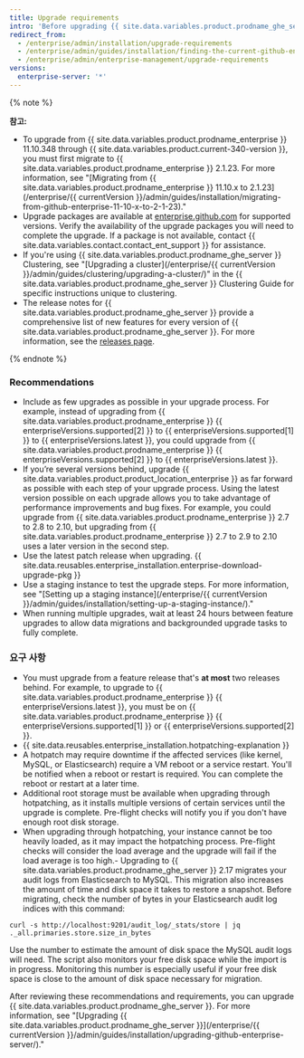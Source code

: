 ```yaml
---
title: Upgrade requirements
intro: 'Before upgrading {{ site.data.variables.product.prodname_ghe_server }}, review these recommendations and requirements to plan your upgrade strategy.'
redirect_from:
  - /enterprise/admin/installation/upgrade-requirements
  - /enterprise/admin/guides/installation/finding-the-current-github-enterprise-release/
  - /enterprise/admin/enterprise-management/upgrade-requirements
versions:
  enterprise-server: '*'
---
```


{% note %}

**참고:**
- To upgrade from {{ site.data.variables.product.prodname_enterprise }} 11.10.348 through {{ site.data.variables.product.current-340-version }}, you must first migrate to {{ site.data.variables.product.prodname_enterprise }} 2.1.23. For more information, see "[Migrating from {{ site.data.variables.product.prodname_enterprise }} 11.10.x to 2.1.23](/enterprise/{{ currentVersion }}/admin/guides/installation/migrating-from-github-enterprise-11-10-x-to-2-1-23)."
- Upgrade packages are available at [enterprise.github.com](https://enterprise.github.com/releases) for supported versions. Verify the availability of the upgrade packages you will need to complete the upgrade. If a package is not available, contact {{ site.data.variables.contact.contact_ent_support }} for assistance.
- If you're using {{ site.data.variables.product.prodname_ghe_server }} Clustering, see "[Upgrading a cluster](/enterprise/{{ currentVersion }}/admin/guides/clustering/upgrading-a-cluster/)" in the {{ site.data.variables.product.prodname_ghe_server }} Clustering Guide for specific instructions unique to clustering.
-   The release notes for {{ site.data.variables.product.prodname_ghe_server }} provide a comprehensive list of new features for every version of {{ site.data.variables.product.prodname_ghe_server }}. For more information, see the [releases page](https://enterprise.github.com/releases).

{% endnote %}

### Recommendations

- Include as few upgrades as possible in your upgrade process. For example, instead of upgrading from {{ site.data.variables.product.prodname_enterprise }} {{ enterpriseVersions.supported[2] }} to {{ enterpriseVersions.supported[1] }} to {{ enterpriseVersions.latest }}, you could upgrade from {{ site.data.variables.product.prodname_enterprise }} {{ enterpriseVersions.supported[2] }} to {{ enterpriseVersions.latest }}.
- If you’re several versions behind, upgrade {{ site.data.variables.product.product_location_enterprise }} as far forward as possible with each step of your upgrade process. Using the latest version possible on each upgrade allows you to take advantage of performance improvements and bug fixes. For example, you could upgrade from {{ site.data.variables.product.prodname_enterprise }} 2.7 to 2.8 to 2.10, but upgrading from {{ site.data.variables.product.prodname_enterprise }} 2.7 to 2.9 to 2.10 uses a later version in the second step.
- Use the latest patch release when upgrading. {{ site.data.reusables.enterprise_installation.enterprise-download-upgrade-pkg }}
- Use a staging instance to test the upgrade steps. For more information, see "[Setting up a staging instance](/enterprise/{{ currentVersion }}/admin/guides/installation/setting-up-a-staging-instance/)."
- When running multiple upgrades, wait at least 24 hours between feature upgrades to allow data migrations and backgrounded upgrade tasks to fully complete.

### 요구 사항

- You must upgrade from a feature release that's **at most** two releases behind. For example, to upgrade to {{ site.data.variables.product.prodname_enterprise }} {{ enterpriseVersions.latest }}, you must be on {{ site.data.variables.product.prodname_enterprise }} {{ enterpriseVersions.supported[1] }} or {{ enterpriseVersions.supported[2] }}.
- {{ site.data.reusables.enterprise_installation.hotpatching-explanation }}
- A hotpatch may require downtime if the affected services (like kernel, MySQL, or Elasticsearch) require a VM reboot or a service restart. You'll be notified when a reboot or restart is required. You can complete the reboot or restart at a later time.
- Additional root storage must be available when upgrading through hotpatching, as it installs multiple versions of certain services until the upgrade is complete. Pre-flight checks will notify you if you don't have enough root disk storage.
- When upgrading through hotpatching, your instance cannot be too heavily loaded, as it may impact the hotpatching process. Pre-flight checks will consider the load average and the upgrade will fail if the load average is too high.- Upgrading to {{ site.data.variables.product.prodname_ghe_server }} 2.17 migrates your audit logs from Elasticsearch to MySQL. This migration also increases the amount of time and disk space it takes to restore a snapshot. Before migrating, check the number of bytes in your Elasticsearch audit log indices with this command:
``` shell
curl -s http://localhost:9201/audit_log/_stats/store | jq ._all.primaries.store.size_in_bytes
```
Use the number to estimate the amount of disk space the MySQL audit logs will need. The script also monitors your free disk space while the import is in progress. Monitoring this number is especially useful if your free disk space is close to the amount of disk space necessary for migration.

After reviewing these recommendations and requirements, you can upgrade {{ site.data.variables.product.prodname_ghe_server }}. For more information, see "[Upgrading {{ site.data.variables.product.prodname_ghe_server }}](/enterprise/{{ currentVersion }}/admin/guides/installation/upgrading-github-enterprise-server/)."
